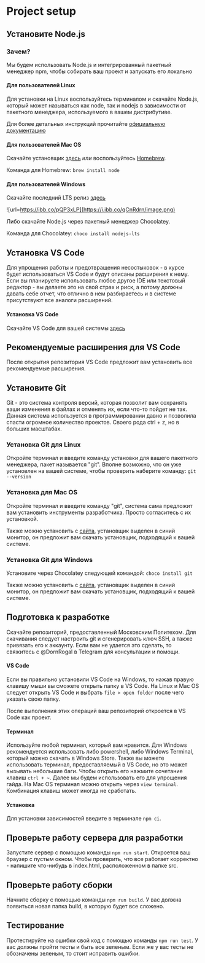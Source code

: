 # Project setup

## Установите Node.js

### Зачем?

Мы будем использовать Node.js и интегрированный пакетный менеджер npm, чтобы собирать ваш проект и запускать его локально

#### Для пользователей Linux

Для установки на Linux воспользуйтесь терминалом и скачайте Node.js, который может называться как node, так и nodejs в зависимости от пакетного менеджера, используемого в вашем дистрибутиве.

Для более детальных инструкций прочитайте [официальную документацию](https://nodejs.org/en/download/package-manager/)

#### Для пользователей Mac OS

Скачайте установщик [здесь](https://nodejs.org/en/download/) _или_ воспользуйтесь [Homebrew](https://brew.sh/).

Команда для Homebrew:
`brew install node`

#### Для пользователей Windows

Скачайте последний LTS релиз [здесь](https://nodejs.org/en/download/)

![url=https://ibb.co/pQP3xLP](https://i.ibb.co/qCnRdrn/image.png)

Либо скачайте Node.js через пакетный менеджер Chocolatey.

Команда для Chocolatey:
`choco install nodejs-lts`

## Установка VS Code

Для упрощения работы и предотвращения несостыковок - в курсе будет использоваться VS Code и будут описаны расширения к нему. Если вы планируете использовать любое другое IDE или текстовый редактор - вы делаете это на свой страх и риск, а потому должны давать себе отчет, что отлично в нем разбираетесь и в системе присутствуют все аналоги расширений.

#### Установка VS Code

Скачайте VS Code для вашей системы [здесь](https://code.visualstudio.com/)

## Рекомендуемые расширения для VS Code

После открытия репозитория VS Code предложит вам установить все рекомендуемые расширения.

## Установите Git

Git - это система контроля версий, которая позволит вам сохранять ваши изменения в файлах и отменять их, если что-то пойдет не так. Данная система используется в программировании давно и позволила спасти огромное количество проектов. Своего рода ctrl + z, но в больших масштабах.

### Установка Git для Linux

Откройте терминал и введите команду установки для вашего пакетного менеджера, пакет называется "git".
Вполне возможно, что он уже установлен на вашей системе, чтобы проверить наберите команду:
`git --version`

### Установка для Mac OS

Откройте терминал и введите команду "git", система сама предложит вам установить инструменты разработчика. Просто согласитесь с их установкой.

Также можно установить с [сайта](https://git-scm.com/), установщик выделен в синий монитор, он предложит вам скачать установщик, подходящий к вашей системе.

### Установка Git для Windows

Установите через Chocolatey следующей командой:
`choco install git`

Также можно установить с [сайта](https://git-scm.com/), установщик выделен в синий монитор, он предложит вам скачать установщик, подходящий к вашей системе.

## Подготовка к разработке

Скачайте репозиторий, предоставленный Московским Политехом. Для скачивания следует настроить git и сгенерировать ключ SSH, а также привязать его к аккаунту. Если вам не удается это сделать, то свяжитесь с @DornRogal в Telegram для консультации и помощи.

#### VS Code

Если вы правильно установили VS Code на Windows, то нажав правую клавишу мыши вы сможете открыть папку в VS Code.
На Linux и Mac OS следует открыть VS Code и выбрать `file > open folder` после чего указать свою папку.

После выполнения этих операций ваш репозиторий откроется в VS Code как проект.

#### Терминал

Используйте любой терминал, который вам нравится. Для Windows рекомендуется использовать либо powershell, либо Windows Terminal, который можно скачать в Windows Store.
Также вы можете использовать терминал, предоставляемый в VS Code, но это может вызывать небольшие баги. Чтобы открыть его нажмите сочетание клавиш `ctrl + ~`. Далее мы будем использовать его для упрощения гайда.
На Mac OS терминал можно открыть через `view terminal`. Комбинация клавиш может иногда не сработать.

#### Установка

Для установки зависимостей введите в терминале `npm ci`.

## Проверьте работу сервера для разработки

Запустите сервер с помощью команды `npm run start`. Откроется ваш браузер с пустым окном.
Чтобы проверить, что все работает корректно - напишите что-нибудь в index.html, расположенном в папке src.

## Проверьте работу сборки

Начните сборку с помощью команды `npm run build`. У вас должна появиться новая папка build, в которую будет все сложено.

## Тестирование

Протестируйте на ошибки свой код с помощью команды `npm run test`. У вас должны пройти тесты и быть все зеленым. Если же у вас тесты не обозначены зеленым, то стоит исправить ошибки.
